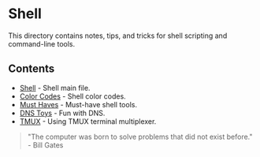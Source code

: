 # Shell

This directory contains notes, tips, and tricks for shell scripting and command-line tools.

## Contents

-   [Shell](tools.md) - Shell main file.
-   [Color Codes](color_codes.md) - Shell color codes.
-   [Must Haves](must_have.md) - Must-have shell tools.
-   [DNS Toys](dns_toys.md) - Fun with DNS.
-   [TMUX](tmux.md) - Using TMUX terminal multiplexer.

> "The computer was born to solve problems that did not exist before." - Bill Gates